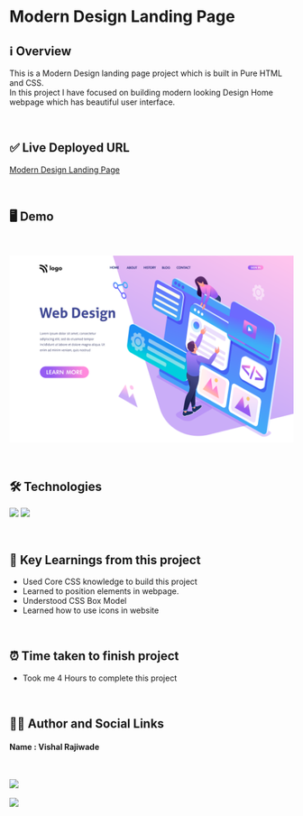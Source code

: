 
# **Modern Design Landing Page**

## **ℹ️ Overview**

This is a Modern Design landing page project which is built in Pure HTML and CSS. <br>
In this project I have focused on building modern looking Design Home webpage which has beautiful user interface.

<br>

## **✅ Live Deployed URL**

[Modern Design Landing Page](https://vishaldesignlanding.netlify.app/)

<br>

## **🖥 Demo**
<br>

![](./8.png)

<br>

## **🛠 Technologies** 
![](https://img.shields.io/badge/HTML-239120?style=for-the-badge&logo=html5&logoColor=white)
![](https://img.shields.io/badge/CSS-239120?&style=for-the-badge&logo=css3&logoColor=white)

<br>

## **📖 Key Learnings from this project**

 - Used Core CSS knowledge to build this project
 - Learned to position elements in webpage.
 - Understood CSS Box Model
 - Learned how to use icons in website
 
<br>

 ##  **⏰ Time taken to finish project**

- Took me 4 Hours to complete this project 

<br>

##  **👨‍💻 Author and Social Links**
#### **Name** : Vishal Rajiwade

<br>

[<img src="https://res.cloudinary.com/practicaldev/image/fetch/s--imBRhTaX--/c_limit%2Cf_auto%2Cfl_progressive%2Cq_auto%2Cw_880/https://img.shields.io/badge/LinkedIn-0077B5%3Fstyle%3Dfor-the-badge%26logo%3Dlinkedin%26logoColor%3Dwhite">](https://www.linkedin.com/in/vishal-rajiwade-2654a8184/)

[<img src="https://img.shields.io/badge/Instagram-E4405F?style=for-the-badge&logo=instagram&logoColor=white">](https://www.instagram.com/vishal_codes_7/)


